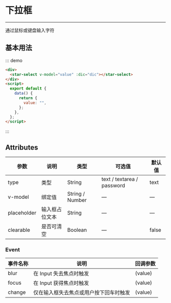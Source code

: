 # 下拉框

---

通过鼠标或键盘输入字符

## 基本用法

<div class="dome-alert demo-block">
   <star-select
    v-model="value"
    :dic="dic"
    ></star-select>
</div>
<script>
  export default{
    data () {
        return {
          value: '',
          dic:[
              {
                value: '选项1',
                label: '黄金糕'
              }, {
                value: '选项2',
                label: '双皮奶'
              }, {
                value: '选项3',
                label: '蚵仔煎'
              }, {
                value: '选项4',
                label: '龙须面'
              }, {
                value: '选项5',
                label: '北京烤鸭'
              }
          ]
        }
    }
  }
</script>

::: demo

```html
<div>
  <star-select v-model="value" :dic="dic"></star-select>
</div>
<script>
  export default {
    data() {
      return {
        value: "",
      };
    },
  };
</script>
```

:::

## Attributes

| 参数        | 说明           | 类型            | 可选值                     | 默认值 |
| ----------- | -------------- | --------------- | -------------------------- | ------ |
| type        | 类型           | String          | text / textarea / password | text   |
| v-model     | 绑定值         | String / Number | —                          | —      |
| placeholder | 输入框占位文本 | String          | —                          | —      |
| clearable   | 是否可清空     | Boolean         | —                          | false  |

### Event

| 事件名称 | 说明                                   | 回调参数 |
| -------- | -------------------------------------- | -------- |
| blur     | 在 Input 失去焦点时触发                | (value)  |
| focus    | 在 Input 获得焦点时触发                | (value)  |
| change   | 仅在输入框失去焦点或用户按下回车时触发 | (value)  |
